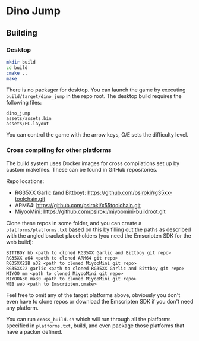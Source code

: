 # Dino Jump

## Building

### Desktop

```bash
mkdir build
cd build
cmake ..
make
```

There is no packager for desktop. You can launch the game by executing `build/target/dino_jump` in the repo root.
The desktop build requires the following files:

```
dino_jump
assets/assets.bin
assets/PC.layout
```

You can control the game with the arrow keys, Q/E sets the difficulty level.

### Cross compiling for other platforms

The build system uses Docker images for cross compilations set up by custom makefiles. These can be found in GitHub repositories.

Repo locations:

- RG35XX Garlic (and Bittboy): https://github.com/psiroki/rg35xx-toolchain.git
- ARM64: https://github.com/psiroki/x55toolchain.git
- MiyooMini: https://github.com/psiroki/miyoomini-buildroot.git

Clone these repos in some folder, and you can create a `platforms/platforms.txt` based on this by filling out the paths as
described with the angled bracket placeholders (you need the Emscripten SDK for the web build):

```
BITTBOY bb <path to cloned RG35XX Garlic and Bittboy git repo>
RG35XX a64 <path to cloned ARM64 git repo>
RG35XX22B a32 <path to cloned MiyooMini git repo>
RG35XX22 garlic <path to cloned RG35XX Garlic and Bittboy git repo>
MIYOO mm <path to cloned MiyooMini git repo>
MIYOOA30 ma30 <path to cloned MiyooMini git repo>
WEB web <path to Emscripten.cmake>
```

Feel free to omit any of the target platforms above, obviously you don't even have to clone repos or download the Emscripten SDK
if you don't need any platform.

You can run `cross_build.sh` which will run through all the platforms specified in `platforms.txt`, build, and even package those
platforms that have a packer defined.
